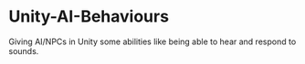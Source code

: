 # Unity-AI-Behaviours
Giving AI/NPCs in Unity some abilities like being able to hear and respond to sounds.
